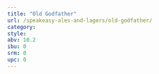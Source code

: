 ```yaml
---
title: "Old Godfather"
url: /speakeasy-ales-and-lagers/old-godfather/
category: 
style: 
abv: 10.2
ibu: 0
srm: 0
upc: 0
---
```


